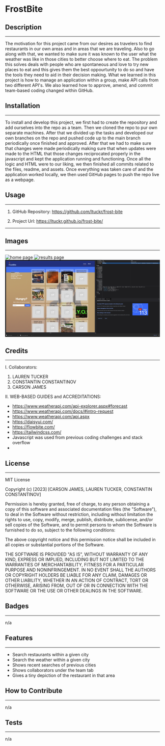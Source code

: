 # FrostBite


## Description
---
The motivation for this project came from our desires as travelers to find restaurants in our own areas and in areas that we are traveling. Also to go along with that, we wanted to make sure it was known to the user what the weather was like in those cities to better choose where to eat. The problem this solves deals with people who are spontaneous and love to try new places to eat and this gives them the best oppourtunity to do so and have the tools they need to aid in their decision making. What we learned in this project is how to manage an application within a group, make API calls from two different API's. We also learned how to approve, amend, and commit team-based coding changed within GitHub. 


## Installation
---
To install and develop this project, we first had to create the repository and add ourselves into the repo as a team. Then we cloned the repo to pur own separate machines. After that we divided up the tasks and developed our own branches on the repo and pushed code up to the main branch periodically once finished and approved. After that we had to make sure that changes were made periodically making sure that when updates were made to the HTML that those changes reciprocated properly in the javascript and kept the application running and functioning. Once all the logic and HTML were to our liking, we then finished all commits related to the files, readme, and assets. Once everything was taken care of and the application worked locally, we then used GitHub pages to push the repo live as a webpage. 

## Usage
---

1. GitHub Repository: https://github.com/ltuckr/frost-bite

2. Project Url: https://ltuckr.github.io/frost-bite/
 --- 

## Images
---
![home page](./assets/Home%20page.png)
![results page](./assets/results.png)
![local storage](./assets/local%20storage.png)


## Credits
---

I. Collaborators: 

1. LAUREN TUCKER
2. CONSTANTIN CONSTANTINOV
3. CARSON JAMES

II. WEB-BASED GUIDES and ACCREDITATIONS:

 - https://www.weatherapi.com/api-explorer.aspx#forecast
 - https://www.weatherapi.com/docs/#intro-request
 - https://www.weatherapi.com/api.aspx
 - https://daisyui.com/
 - https://flowbite.com/
 - https://tailwindcss.com/
 - Javascript was used from previous coding challenges and stack overflow
 - 

## License
---

MIT License

Copyright (c) [2023] [CARSON JAMES, LAUREN TUCKER, CONSTANTIN CONSTANTINOV]

Permission is hereby granted, free of charge, to any person obtaining a copy
of this software and associated documentation files (the "Software"), to deal
in the Software without restriction, including without limitation the rights
to use, copy, modify, merge, publish, distribute, sublicense, and/or sell
copies of the Software, and to permit persons to whom the Software is
furnished to do so, subject to the following conditions:

The above copyright notice and this permission notice shall be included in all
copies or substantial portions of the Software.

THE SOFTWARE IS PROVIDED "AS IS", WITHOUT WARRANTY OF ANY KIND, EXPRESS OR
IMPLIED, INCLUDING BUT NOT LIMITED TO THE WARRANTIES OF MERCHANTABILITY,
FITNESS FOR A PARTICULAR PURPOSE AND NONINFRINGEMENT. IN NO EVENT SHALL THE
AUTHORS OR COPYRIGHT HOLDERS BE LIABLE FOR ANY CLAIM, DAMAGES OR OTHER
LIABILITY, WHETHER IN AN ACTION OF CONTRACT, TORT OR OTHERWISE, ARISING FROM,
OUT OF OR IN CONNECTION WITH THE SOFTWARE OR THE USE OR OTHER DEALINGS IN THE
SOFTWARE.

## Badges
---

n/a

## Features
---

- Search restaurants within a given city
- Search the weather within a given city
- Shows recent searches of previous cities
- Shows collaborators under the team tab
- Gives a tiny depiction of the restaurant in that area

## How to Contribute
---

n/a

## Tests
---

n/a